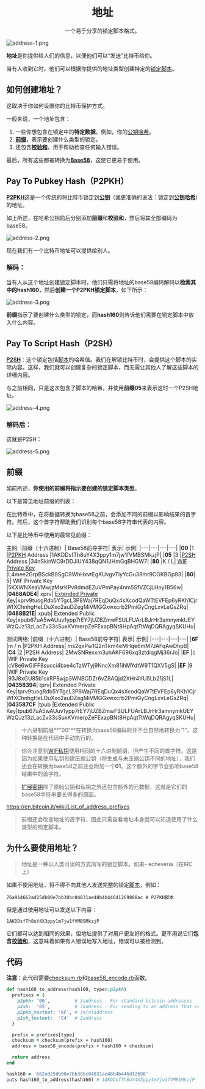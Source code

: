 # <center>地址</center>
<center>一个易于分享的锁定脚本格式。</center>

![address-1.png](img/address-1%20(1).png)

**地址**是你提供给人们的信息，以便他们可以“发送”比特币给你。

当有人收到它时，他们可以根据你提供的地址类型创建特定的[锁定脚本](../../Transaction/Transaction%20Data/output/scriptPubKey/scriptPubKey.md)。

## 如何创建地址？

这取决于你如何设置你的比特币保护方式。

一般来说，一个地址包含：

1. 一些你想包含在锁定中的**特定数据**。例如，你的[公钥哈希](../Public%20Key/Public%20Key%20Hash/public-key-hash.md)。
2. [**前缀**](#前缀)，表示要创建什么类型的锁定。
3. 还包含[**校验和**](../Checksum/Checksum.md)，用于帮助检查任何输入错误。

最后，所有这些都被转换为[**Base58**](../Base58/Base58.md)，这使它更易于使用。

## Pay To Pubkey Hash（P2PKH）
[**P2PKH**](../../Script/P2PKH/P2PKH.md)这是一个传统的将比特币锁定到[**公钥**](../Public%20Key/Public%20Key.md)（或更准确的说法：锁定到[**公钥哈希**](../Public%20Key/Public%20Key%20Hash/public-key-hash.md)）的地址。

如上所述，在哈希公钥前后分别添加**前缀**和**校验和**，然后将其全部编码为base58。

![address-2.png](img/address-2%20(1).png)

现在我们有一个比特币地址可以提供给别人。 

### 解码：
当有人从这个地址创建锁定脚本时，他们只需将地址的base58编码解码以**检索其中的hash160**，然后**创建一个P2PKH锁定脚本**，如下所示：

![address-3.png](img/address-3%20(1).png)

**前缀**指示了要创建什么类型的锁定，而**hash160**则告诉他们需要在锁定脚本中放入什么内容。

## Pay To Script Hash（P2SH）
[**P2SH**](../../Script/P2SH/P2SH.md)：这个锁定包括[脚本](../../Script/Script.md)的哈希值。我们在解锁比特币时，会提供这个脚本的实际内容。这样，我们就可以创建复杂的锁定脚本，而无需让其他人了解这些脚本的详细内容。

与之前相同，只是这次包含了脚本的哈希，并使用**前缀05**来表示这时一个P2SH地址。

![address-4.png](img/address-4%20(1).png)

### 解码后：
这就是P2SH：

![address-5.png](img/address-5%20(1).png)

## 前缀
如前所述，**你使用的前缀将指示要创建的锁定脚本类型**。

以下是常见地址前缀的列表：

在比特币中，在将数据转换为base58之前，会添加不同的前缀以影响结果的首字符。然后，这个首字符帮助我们识别每个base58字符串代表的内容。

以下是比特币中使用的最常见前缀：

主网:
|前缀（十六进制）|	Base58前导字符|	表示|	示例|
|---|---|---|---|
|**00**	|1	|[P2PKH](../../Script/P2PKH/P2PKH.md) Address	|1AKDDsfTh8uY4X3ppy1m7jw1fVMBSMkzjP|
|**05**	|3	|[P2SH](../../Script/P2SH/P2SH.md) Address	|34nSkinWC9rDDJiUY438qQN1JHmGqBHGW7|
|**80**	|K / L|	[WIF Private Key](../Private%20Key/WIF%20Private%20Key/WIF%20Private%20Key.md) 	|L4mee2GrpBSckB9SgC9WhHxvtEgKUvgvTiyYcGu38mr9CGKBGp93|
|**80**|	5|	WIF Private Key 	|5KXWNXeaVMwjzMsrKPv8dmdEZuVPmPay4nm5SfVZCjLHoy1B56w|
|**0488ADE4**|	xprv|	[Extended Private Key](../../HD%20Wallets/Extended%20Keys/Extended%20Keys.md)|xprv9tuogRdb5YTgcL3P8Waj7REqDuQx4sXcodQaWTtEVFEp6yRKh1CjrWfXChnhgHeLDuXxo2auDZegMiVMGGxwxcrb2PmiGyCngLxvLeGsZRq|
|**0488B21E**|	xpub|	Extended Public Key|xpub67uA5wAUuv1ypp7rEY7jUZBZmwFSULFUArLBJrHr3amnymkUEYWzQJz13zLacZv33sSuxKVmerpZeFExapBNt8HpAqtTtWqDQRAgyqSKUHu|

测试网络:
|前缀（十六进制）|	Base58前导字符|	表示|	示例|
|---|---|---|---|
|**6F**	|m / n	|P2PKH Address|	ms2qxPw1Q2nTkm4eMHqe6mM7JAFqAwDhpB|
|**C4**	|2	|P2SH Address|	2MwSNRexxm3uhAKF696xq3ztdiqgMj36rJo|
|**EF**	|c	|WIF Private Key 	|cV8e6wGiFF8succi4bxe4cTzWTyj9NncXm81ihMYdtW9T1QXV5gS|
|**EF**	|9	|WIF Private Key 	|93J8xGU85b1sxRP8wjp3WNBCDZr6vZ8AQjd2XHr4YU5Lb21jS1L|
|**04358394**|	tprv|	Extended Private Key|tprv9tuogRdb5YTgcL3P8Waj7REqDuQx4sXcodQaWTtEVFEp6yRKh1CjrWfXChnhgHeLDuXxo2auDZegMiVMGGxwxcrb2PmiGyCngLxvLeGsZRq|
|**043587CF**	|tpub	|Extended Public Key|tpub67uA5wAUuv1ypp7rEY7jUZBZmwFSULFUArLBJrHr3amnymkUEYWzQJz13zLacZv33sSuxKVmerpZeFExapBNt8HpAqtTtWqDQRAgyqSKUHu|

>十六进制前缀**"00"**在转换为base58编码时并不会自然地转换为“1”。这种转换是在代码中手动执行的。

>你会注意到[WIF私钥](../../Keys/Private%20Key/WIF%20Private%20Key/WIF%20Private%20Key.md)使用相同的十六进制前缀，但产生不同的首字符。这是因为如果使用私钥创建压缩公钥（将生成与未压缩公钥不同的地址），我们还会在转换为base58之前还会附加一个**01**。这个额外的字节会影响base58结果中的首字符。

>[扩展密钥](../../HD%20Wallets/Extended%20Keys/Extended%20Keys.md)除了原始公钥和私钥之外还包含额外的元数据，这就是它们的base58字符串要长得多的原因。

https://en.bitcoin.it/wiki/List_of_address_prefixes

>前缀还会改变地址的首字符，因此只需查看地址本身就可以知道使用了什么类型的锁定脚本。

## 为什么要使用地址？
>地址是一种以人类可读的方式简写的锁定脚本。如果- echeveria（在IRC上）

如果不使用地址，将不得不向其他人发送完整的锁定[脚本](../../Script/Script.md)，例如：
```
76a914662ad25db00e7bb38bc04831ae48b4b446d1269888ac # P2PKH脚本
```
但是通过使用地址可以发送以下内容：
```
1AKDDsfTh8uY4X3ppy1m7jw1fVMBSMkzjP
```
它们都可以达到相同的效果，但地址提供了对用户更友好的格式。更不用说它们**包含[校验和](../Checksum/Checksum.md)**，这意味着如果有人错误地写入地址，错误可以被检测到。

## 代码
**注意**：此代码需要[checksum.rb](https://github.com/in3rsha/learnmeabitcoin-code/blob/master/checksum.rb)和[base58_encode.rb](https://github.com/in3rsha/learnmeabitcoin-code/blob/master/base58_encode.rb)函数。
```ruby
def hash160_to_address(hash160, type=:p2pkh)
  prefixes = {
    p2pkh: '00',         # 1address - For standard bitcoin addresses
    p2sh:  '05',         # 3address - For sending to an address that requires multiple signatures (multisig)
    p2pkh_testnet: '6F', # (m/n)address
    p2sh_testnet:  'C4'  # 2address
  }

  prefix = prefixes[type]
  checksum = checksum(prefix + hash160)
  address = base58_encode(prefix + hash160 + checksum)

  return address
end

hash160 = '662ad25db00e7bb38bc04831ae48b4b446d12698'
puts hash160_to_address(hash160) # 1AKDDsfTh8uY4X3ppy1m7jw1fVMBSMkzjP
```

